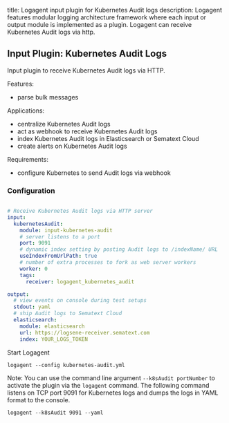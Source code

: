 title: Logagent input plugin for Kubernetes Audit logs
description: Logagent features modular logging architecture framework where each input or output module is implemented as a plugin. Logagent can receive Kubernetes Audit logs via http. 

## Input Plugin: Kubernetes Audit Logs

Input plugin to receive Kubernetes Audit logs via HTTP.

Features:

- parse bulk messages

Applications:

- centralize Kubernetes Audit logs
- act as webhook to receive Kubernetes Audit logs
- index Kubernetes Audit logs in Elasticsearch or Sematext Cloud
- create alerts on Kubernetes Audit logs


Requirements: 

- configure Kubernetes to send Audit logs via webhook 

### Configuration

```yaml

# Receive Kubernetes Audit logs via HTTP server
input:
  kubernetesAudit:
    module: input-kubernetes-audit
    # server listens to a port 
    port: 9091
    # dynamic index setting by posting Audit logs to /indexName/ URL 
    useIndexFromUrlPath: true
    # number of extra processes to fork as web server workers
    worker: 0
    tags:
      receiver: logagent_kubernetes_audit

output:
  # view events on console during test setups
  stdout: yaml
  # ship Audit logs to Sematext Cloud
  elasticsearch:
    module: elasticsearch
    url: https://logsene-receiver.sematext.com
    index: YOUR_LOGS_TOKEN

```

Start Logagent

```
logagent --config kubernetes-audit.yml
```


Note: You can use the command line argument `--k8sAudit portNumber` to activate the plugin via the `logagent` command. The following command listens on TCP port 9091 for Kubernetes logs and dumps the logs in YAML format to the console.

```
logagent --k8sAudit 9091 --yaml
```

